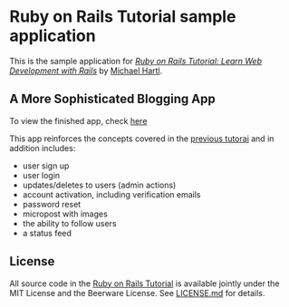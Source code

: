 # Ruby on Rails Tutorial sample application

This is the sample application for
[*Ruby on Rails Tutorial:
Learn Web Development with Rails*](http://www.railstutorial.org/)
by [Michael Hartl](http://www.michaelhartl.com/).

## A More Sophisticated Blogging App

To view the finished app, check [here](https://peaceful-mountain-44540.herokuapp.com/)

This app reinforces the concepts covered in the [previous tutorai](https://github.com/GarrettForsyth/rails_tutorial/tree/master/blogger) and in addition includes:
  - user sign up
  - user login
  - updates/deletes to users (admin actions)
  - account activation, including verification emails
  - password reset
  - micropost with images
  - the ability to follow users
  - a status feed

## License

All source code in the [Ruby on Rails Tutorial](http://railstutorial.org/)
is available jointly under the MIT License and the Beerware License. See
[LICENSE.md](LICENSE.md) for details.
